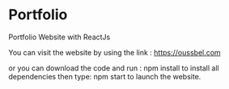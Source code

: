# Portfolio
 Portfolio Website with ReactJs

You can visit the website by using the link : https://oussbel.com

or you can download the code and run : npm install to install all dependencies then type: npm start to launch the website.
